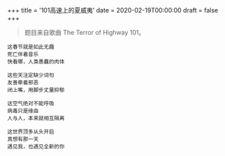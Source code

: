 +++
title = '101高速上的夏威夷'
date = 2020-02-19T00:00:00
draft = false
+++

> 题目来自歌曲 The Terror of Highway 101。

<div class="poem">

```
这春节就是如此无趣
死亡伴着音乐
快看哪，人类愚蠢的肉体

这些天注定缺少词句
友善牵着邪恶
闭上嘴，用脚步丈量抑郁

这空气绝对不能呼吸
病毒只是缘由
人与人，本来就相互隔离

这世界顶多从头开启
真想有那一天
遇见我，也遇见全新的你
```

</div>

